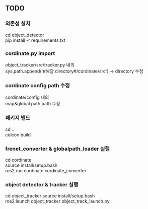 ## TODO
### 의존성 설치  
cd object_detector  
pip install -r requirements.txt  

### cordinate.py import  
object_tracker/src/tracker.py 내의   
sys.path.append('#해당 directory#/cordinate/src') -> directory 수정  

### cordinate config path 수정
cordinate/config 내의   
map&global path path 수정  

### 패키지 빌드  
cd ..  
colcon build   

### frenet_converter & globalpath_loader 실행  
cd cordinate  
source install/setup.bash  
ros2 run cordinate cordinate_converter  

### object detector & tracker 실행  
cd object_tracker
source install/setup.bash  
ros2 launch object_tracker object_track_launch.py  

